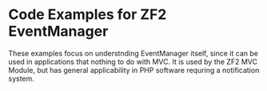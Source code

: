# Code Examples for ZF2 EventManager

These examples focus on understnding EventManager itself, since it can be used in applications that nothing to do with MVC. It is used by the ZF2 MVC Module, but has general applicability in PHP software requring a notification system.

